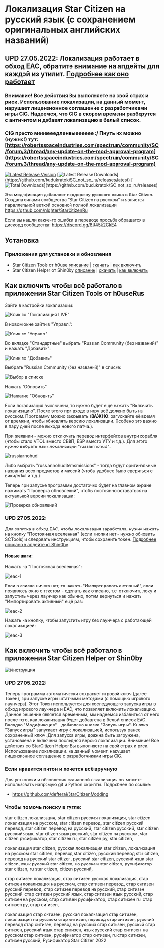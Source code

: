 # Локализация Star Citizen на русский язык (с сохранением оригинальных английских названий)
## UPD 27.05.2022: Локализация работает в обход EAC, обратите внимание на апдейты для каждой из утилит. [Подробнее как оно работает](#eac-about)
### Внимание! Все действия Вы выполняете на свой страх и риск. Использование локализации, на данный момент, нарушает лицензионное соглашение с разработчиками игры CIG. Надеемся, что CIG в скором времени разберутся с античитом и добавят локализацию в белый список.

### CIG просто меееееедленныееееее :/ Пнуть их можно (нужно!) тут: [https://robertsspaceindustries.com/spectrum/community/SC/forum/3/thread/any-update-on-the-mod-approval-program](https://robertsspaceindustries.com/spectrum/community/SC/forum/3/thread/any-update-on-the-mod-approval-program)



[![Latest Release Version](https://img.shields.io/github/release/budukratok/SC_not_so_ru?sort=date&label=Последняя%20версия)](https://github.com/budukratok/SC_not_so_ru/releases/latest)
[![Latest Release Downloads](https://img.shields.io/github/downloads/budukratok/SC_not_so_ru/latest/total?label=Скачиваний%20последней%20версии*)](https://github.com/budukratok/SC_not_so_ru/releases/latest)
[![Total Downloads](https://img.shields.io/github/downloads/budukratok/SC_not_so_ru/total.svg?label=Скачиваний%20всего*)](https://github.com/budukratok/SC_not_so_ru/releases) 

Эта модификация добавляет поддержку русского языка в Star Citizen.
Создана силами сообщества "Star Citizen на русском" и является параллельной веткой основной полной локализации https://github.com/n1ghter/StarCitizenRu


Если вы нашли какие-то ошибки в переводе просьба обращатся в дискорд сообщества: https://discord.gg/8U45k2CkE4

## Установка

### Приложения для установки и обновления

* Star Citizen Tools от h0use [описание](https://github.com/h0useRus/StarCitizen) | [скачать](https://github.com/h0useRus/StarCitizen/releases/latest) | [как включить](#sctools-settings)
* Star Citizen Helper от Shin0by [описание](https://github.com/Shin0by/StarCitizen-Helper) | [скачать](https://github.com/Shin0by/StarCitizen-Helper/releases/latest) | [как включить](#schelper-settings)

<a name="sctools-settings"></a>
## Как включить чтобы всё работало в приложении Star Citizen Tools от h0useRus
Зайти в настройки локализации:

![Клик по "Локализация LIVE"](/.github/images/ZDXMYFMXKNUGIHN.png)

В новом окне зайти в "Управл.":

![Клик по "Управл."](/.github/images/HIFXDFZNOLKXOGW.png)

Во вкладке "Стандартные" выбрать "Russian Community (без названий)" и нажать "Добавить":

![Клик по "Добавить"](/.github/images/RSCUUMVOTAMZRQO.png)

Выбрать "Russian Community (без названий)" в списке:

![Выбор в списке](/.github/images/PWLOHULCORZQJAO.png)

Нажать "Обновить"

![Нажатие "Обновить"](/.github/images/IXQNVCENNBLULXR.png)

Если локализация выключена, то нужно будет ещё нажать "Включить локализацию". После этого при входе в игру всё должно быть на русском. Программу можно закрывать (**ВАЖНО**: запускайте её время от времени, чтобы обновлять версию локализации. Особено это важно в пару дней после выхода нового патча.).

При желании - можно отключить перевод интерфейсов внутри корабля (чтобы стало VTOL вместо СВВП, ESP вместо УТУ и т.д.).
Для этого нужно выбрать язык локализации "russiannohud":

![russiannohud](/.github/images/GIXAVOLAZBGPNCU.png)

Либо выбрать "russiannohuditemsmissions" - тогда будут оригинальные названия всех предметов и миссий (чтобы удобнее было сверяться с вики/erkul и т.д.)


Теперь при запуске программы достаточно будет на главном экране нажимать "Проверка обновлений", чтобы постоянно оставаться на актуальной версии локализации:

![Проверка обновлений](/.github/images/WMNFSPIDULLIXNV.png)

### UPD 27.05.2022:
Для запуска в обход EAC, чтобы локализация заработала, нужно нажать на кнопку "Постоянная вселенная" (если кнопки нет - нужно обновить SCTools) и следовать инструкциям, чтобы сохранить токен. [Подробнее описано в апдейте от Shin0by](#eac-about)

#### Новые шаги:
Нажать на "Постоянная вселенная":

![eac-1](/.github/images/ETJRLHKEQWXEVBC.png)

Если в списке ничего нет, то нажать "Импортировать активный", если появилось окно с текстом - сделать как описано, т.е. отключить локу и запустить через лаунчер как обычно, потом вернуться и нажать "Импортировать активный" ещё раз:

![eac-2](/.github/images/UUZDRFVWBBPPVSI.png)

Нажать на кнопку, чтобы запустить игру без лаунчера с работающей локализацией:

![eac-3](/.github/images/UDEJOZZNVEVKASK.png)
 

<a name="schelper-settings"></a>
## Как включить чтобы всё работало в приложении Star Citizen Helper от Shin0by 

![Инструкция](/.github/images/nohud_example.png)

<a name="eac-about"></a>
### UPD 27.05.2022:
Теперь программа автоматически сохраняет игровой ключ (далее Токен), при запуске игры штатными методами (с помощью игрового лаунчера). Этот Токен используется для последующего запуска игры в обход игрового лаунчера и EAC, что позволяет включить локализацию. Данное решение является временным, мы надеемся избавиться от него после того, как локализация будет добавлена в белый список EAC.
Вкладка "Модификация" - добавлена кнопка "Запуск игры".
Кнопка "Запуск игры" запускает игру с локализацией, используя ранее сохраненный ключ. Для запуска игры, должна быть загружена, установлена и включена последняя версия локализации.
Внимание! Все действия со StarCitizen Helper Вы выполняете на свой страх и риск. Использование локализации, на данный момент, нарушает лицензионное соглашение с разработчиками игры CIG.



### Если нравится питон и хочется всё вручную

Для установки и обновления скачанной локализации вы можете использовать напрямую git и Python скрипты. Подробнее по ссылке:
* https://github.com/defterai/StarCitizenModding

### Чтобы помочь поиску в гугле:
star citizen локализация, star citizen русская локализация, star citizen локализация на русском, star citizen перевод, star citizen русский перевод, star citizen перевод на русский, star citizen русский, star citizen русский язык, star citizen язык русский, star citizen на русском, star citizen русификатор, star citizen ru, star citizen ру, star citizen,

локализация star citizen, русская локализация star citizen, локализация на русском star citizen, перевод star citizen, русский перевод star citizen, перевод на русский star citizen, русский star citizen, русский язык star citizen, язык русский star citizen, на русском star citizen, русификатор star citizen, ru star citizen, citizen русский,

стар ситизен локализация, стар ситизен русская локализация, стар ситизен локализация на русском, стар ситизен перевод, стар ситизен русский перевод, стар ситизен перевод на русский, стар ситизен русский, стар ситизен русский язык, стар ситизен язык русский, стар ситизен на русском, стар ситизен русификатор, стар ситизен ru, стар ситизен ру, стар ситизен,

локализация стар ситизен, русская локализация стар ситизен, локализация на русском стар ситизен, перевод стар ситизен, русский перевод стар ситизен, перевод на русский стар ситизен, русский стар ситизен, русский язык стар ситизен, язык русский стар ситизен, на русском стар ситизен, русификатор стар ситизен, ru стар ситизен, ситизен русский,
Русификатор Star Citizen 2022
